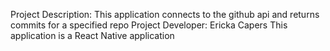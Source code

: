 Project Description: This application connects to the github api and returns commits for a specified repo
Project Developer: Ericka Capers
This application is a React Native application